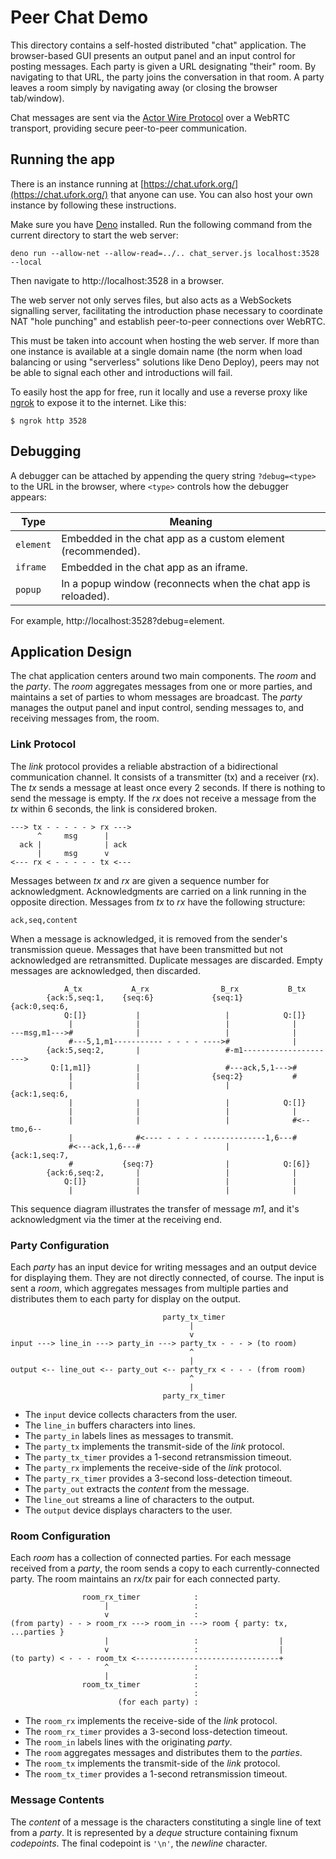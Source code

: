 # Peer Chat Demo

This directory contains
a self-hosted distributed "chat" application.
The browser-based GUI presents an output panel
and an input control for posting messages.
Each party is given a URL designating "their" room.
By navigating to that URL,
the party joins the conversation
in that room.
A party leaves a room
simply by navigating away
(or closing the browser tab/window).

Chat messages are sent via the
[Actor Wire Protocol](../../docs/awp.md)
over a WebRTC transport,
providing secure peer-to-peer communication.

## Running the app

There is an instance running at
[https://chat.ufork.org/](https://chat.ufork.org/)
that anyone can use.
You can also host your own instance
by following these instructions.

Make sure you have [Deno](https://deno.land) installed. Run the following
command from the current directory to start the web server:

    deno run --allow-net --allow-read=../.. chat_server.js localhost:3528 --local

Then navigate to http://localhost:3528 in a browser.

The web server not only serves files, but also acts as a WebSockets signalling
server, facilitating the introduction phase necessary to coordinate NAT "hole
punching" and establish peer-to-peer connections over WebRTC.

This must be taken into account when hosting the web server. If more than one
instance is available at a single domain name (the norm when load balancing or
using "serverless" solutions like Deno Deploy), peers may not be able to signal
each other and introductions will fail.

To easily host the app for free, run it locally and use a reverse proxy like
[ngrok](https://ngrok.com/) to expose it to the internet. Like this:

    $ ngrok http 3528

## Debugging

A debugger can be attached by appending the query string `?debug=<type>` to the
URL in the browser, where `<type>` controls how the debugger appears:

Type        | Meaning
------------|------------------
`element`   | Embedded in the chat app as a custom element (recommended).
`iframe`    | Embedded in the chat app as an iframe.
`popup`     | In a popup window (reconnects when the chat app is reloaded).

For example, http://localhost:3528?debug=element.

## Application Design

The chat application centers around two main components.
The _room_ and the _party_.
The _room_ aggregates messages from one or more parties,
and maintains a set of parties
to whom messages are broadcast.
The _party_ manages the output panel and input control,
sending messages to, and receiving messages from,
the room.

### Link Protocol

The _link_ protocol provides a reliable abstraction
of a bidirectional communication channel.
It consists of a transmitter (tx)
and a receiver (rx).
The _tx_ sends a message
at least once every 2 seconds.
If there is nothing to send
the message is empty.
If the _rx_ does not receive a message
from the _tx_ within 6 seconds,
the link is considered broken.

    ---> tx - - - - - > rx --->
          ^     msg      |
      ack |              | ack
          |     msg      v
    <--- rx < - - - - - tx <---

Messages between _tx_ and _rx_
are given a sequence number for acknowledgment.
Acknowledgments are carried
on a link running in the opposite direction.
Messages from _tx_ to _rx_
have the following structure:

    ack,seq,content

When a message is acknowledged,
it is removed from the sender's
transmission queue.
Messages that have been transmitted
but not acknowledged
are retransmitted.
Duplicate messages are discarded.
Empty messages are acknowledged,
then discarded.

                A_tx           A_rx                B_rx           B_tx
            {ack:5,seq:1,    {seq:6}             {seq:1}      {ack:0,seq:6,
                Q:[]}           |                   |            Q:[]}
                 |              |                   |              |
    ---msg,m1--->#              |                   |              |
                 #---5,1,m1----------- - - - - ---->#              |
            {ack:5,seq:2,       |                   #-m1--------------------->
             Q:[1,m1]}          |                   #---ack,5,1--->#
                 |              |                {seq:2}           #
                 |              |                   |         {ack:1,seq:6,
                 |              |                   |            Q:[]}
                 |              |                   |              |
                 |              |                   |              #<--tmo,6--
                 |              #<---- - - - - --------------1,6---#
                 #<---ack,1,6---#                   |         {ack:1,seq:7,
                 #           {seq:7}                |            Q:[6]}
            {ack:6,seq:2,       |                   |              |
                Q:[]}           |                   |              |
                 |              |                   |              |

This sequence diagram illustrates the transfer of message _m1_,
and it's acknowledgment via the timer at the receiving end.

### Party Configuration

Each _party_ has
an input device for writing messages
and an output device for displaying them.
They are not directly connected, of course.
The input is sent a _room_,
which aggregates messages from multiple parties
and distributes them to each party
for display on the output.

                                      party_tx_timer
                                            |
                                            v
    input ---> line_in ---> party_in ---> party_tx - - - > (to room)
                                            ^
                                            |
    output <-- line_out <-- party_out <-- party_rx < - - - (from room)
                                            ^
                                            |
                                      party_rx_timer

  * The `input` device collects characters from the user.
  * The `line_in` buffers characters into lines.
  * The `party_in` labels lines as messages to transmit.
  * The `party_tx` implements the transmit-side of the _link_ protocol.
  * The `party_tx_timer` provides a 1-second retransmission timeout.
  * The `party_rx` implements the receive-side of the _link_ protocol.
  * The `party_rx_timer` provides a 3-second loss-detection timeout.
  * The `party_out` extracts the _content_ from the message.
  * The `line_out` streams a line of characters to the output.
  * The `output` device displays characters to the user.

### Room Configuration

Each _room_ has
a collection of connected parties.
For each message received from a _party_,
the room sends a copy
to each currently-connected party.
The room maintains an _rx_/_tx_ pair
for each connected party.

                    room_rx_timer            :
                         |                   :
                         v                   :
    (from party) - - > room_rx ---> room_in ---> room { party: tx, ...parties }
                         |                   :                  |
                         v                   :                  |
    (to party) < - - - room_tx <--------------------------------+
                         ^                   :
                         |                   :
                    room_tx_timer            :
                                             :
                            (for each party) :

  * The `room_rx` implements the receive-side of the _link_ protocol.
  * The `room_rx_timer` provides a 3-second loss-detection timeout.
  * The `room_in` labels lines with the originating _party_.
  * The `room` aggregates messages and distributes them to the _parties_.
  * The `room_tx` implements the transmit-side of the _link_ protocol.
  * The `room_tx_timer` provides a 1-second retransmission timeout.

### Message Contents

The _content_ of a message
is the characters constituting
a single line of text
from a _party_.
It is represented by
a _deque_ structure
containing fixnum _codepoints_.
The final codepoint is `'\n'`,
the _newline_ character.
